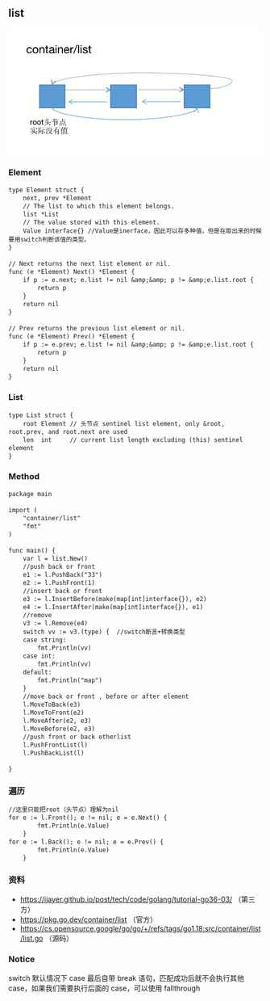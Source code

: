 
## list
![alt text](image.png)

### Element

``` 
type Element struct {
    next, prev *Element
    // The list to which this element belongs.
    list *List
    // The value stored with this element.
    Value interface{} //Value是inerface，因此可以存多种值，但是在取出来的时候要用switch判断该值的类型。
}

// Next returns the next list element or nil.
func (e *Element) Next() *Element {
    if p := e.next; e.list != nil &amp;&amp; p != &amp;e.list.root {
        return p
    }
    return nil
}

// Prev returns the previous list element or nil.
func (e *Element) Prev() *Element {
    if p := e.prev; e.list != nil &amp;&amp; p != &amp;e.list.root {
        return p
    }
    return nil
}
```
### List
``` 
type List struct {
    root Element // 头节点 sentinel list element, only &root, root.prev, and root.next are used
    len  int     // current list length excluding (this) sentinel element
}
```
###  Method
``` 
package main

import (
    "container/list"
    "fmt"
)

func main() {
    var l = list.New()
    //push back or front
    e1 := l.PushBack("33")
    e2 := l.PushFront(1)
    //insert back or front
    e3 := l.InsertBefore(make(map[int]interface{}), e2)
    e4 := l.InsertAfter(make(map[int]interface{}), e1)
    //remove
    v3 := l.Remove(e4)
    switch vv := v3.(type) {  //switch断言+转换类型
    case string:
        fmt.Println(vv)
    case int:
        fmt.Println(vv)
    default:
        fmt.Println("map")
    }
    //move back or front , before or after element
    l.MoveToBack(e3)
    l.MoveToFront(e2)
    l.MoveAfter(e2, e3)
    l.MoveBefore(e2, e3)
    //push front or back otherlist
    l.PushFrontList(l)
    l.PushBackList(l)

}
```
### 遍历
``` 
//这里只能把root（头节点）理解为nil
for e := l.Front(); e != nil; e = e.Next() {
        fmt.Println(e.Value)
    }
for e := l.Back(); e != nil; e = e.Prev() {
        fmt.Println(e.Value)
    }
```
### 资料
- https://ijayer.github.io/post/tech/code/golang/tutorial-go36-03/ （第三方）
- https://pkg.go.dev/container/list （官方）
- https://cs.opensource.google/go/go/+/refs/tags/go1.18:src/container/list/list.go （源码）


### Notice
switch 默认情况下 case 最后自带 break 语句，匹配成功后就不会执行其他 case，如果我们需要执行后面的 case，可以使用 fallthrough